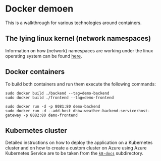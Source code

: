 # Docker demoen

This is a walkthrough for various technologies around containers.

## The lying linux kernel (network namespaces)

Information on how (network) namespaces are working under the linux operating system can be found [here](./lying-linux/docs/README.md).

## Docker containers

To build both containers and run them execute the following commands:

```shell
sudo docker build ./backend --tag=demo-backend
sudo docker build ./frontend --tag=demo-frontend

sudo docker run -d -p 8081:80 demo-backend
sudo docker run -d --add-host dhbw-weather-backend-service:host-gateway -p 8082:80 demo-frontend
```

## Kubernetes cluster

Detailed instructions on how to deploy the application on a Kubernetes cluster and on how to create a custom cluster on Azure using Azure Kubernetes Service are to be taken from the [`k8-docs`](./k8s-docs) subdirectory.
